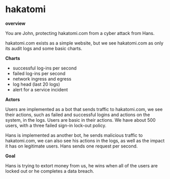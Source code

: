 # hakatomi

**overview**

You are John, protecting hakatomi.com from a cyber attack from Hans.

hakatomi.com exists as a simple website, but we see hakatomi.com as only its audit logs and some basic charts.

**Charts**
- successful log-ins per second
- failed log-ins per second
- network ingress and egress
- log head (last 20 logs)
- alert for a service incident

**Actors**

Users are implemented as a bot that sends traffic to hakatomi.com, we see their actions, such as failed and successful logins and actions on the system, in the logs. Users are basic in their actions. We have about 500 users, with a three failed sign-in lock-out policy.

Hans is implemented as another bot, he sends malicious traffic to hakatomi.com, we can also see his actions in the logs, as well as the impact it has on legitimate users. Hans sends one request per second.

**Goal**

Hans is trying to extort money from us, he wins when all of the users are locked out or he completes a data breach.
